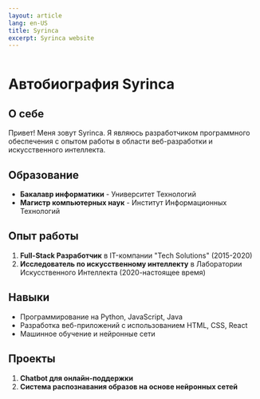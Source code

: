 ```yaml
---
layout: article
lang: en-US
title: Syrinca
excerpt: Syrinca website
---
```


<div style="text-align: center; display: flex; justify-content: center;">

<div style="max-width: 800px; text-align: left;">

# Автобиография Syrinca

## О себе
Привет! Меня зовут Syrinca. Я являюсь разработчиком программного обеспечения с опытом работы в области веб-разработки и искусственного интеллекта.

## Образование
- **Бакалавр информатики** - Университет Технологий
- **Магистр компьютерных наук** - Институт Информационных Технологий

## Опыт работы
1. **Full-Stack Разработчик** в IT-компании "Tech Solutions" (2015-2020)
2. **Исследователь по искусственному интеллекту** в Лаборатории Искусственного Интеллекта (2020-настоящее время)

## Навыки
- Программирование на Python, JavaScript, Java
- Разработка веб-приложений с использованием HTML, CSS, React
- Машинное обучение и нейронные сети

## Проекты
1. **Chatbot для онлайн-поддержки**
2. **Система распознавания образов на основе нейронных сетей**

</div>

</div>

